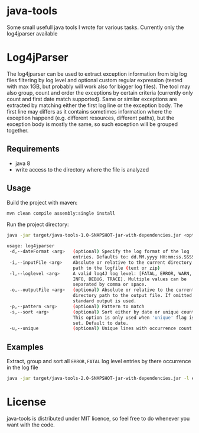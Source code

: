 # java-tools
Some small usefull java tools I wrote for various tasks.
Currently only the log4jparser available

# Log4jParser
The log4jparser can be used to extract exception information from big log files filtering by log level and optional custom regular expression (tested with max 1GB, but probably will work also for bigger log files). The tool may also group, count and order the exceptions by certain criteria (currently only count and first date match supported). Same or similar exceptions are extracted by matching either the first log line or the exception body. The first line may differs as it contains sometimes information where the exception happend (e.g. different resources, different paths), but the exception body is mostly the same, so such exception will be grouped together.

## Requirements
 - java 8
 - write access to the directory where the file is analyzed

## Usage
Build the project with maven:

```bash
mvn clean compile assembly:single install
```

Run the project directory:

```bash
java -jar target/java-tools-1.0-SNAPSHOT-jar-with-dependencies.jar <options>

usage: log4jparser
 -d,--dateFormat <arg>   (optional) Specify the log format of the log
                         entries. Defaults to: dd.MM.yyyy HH:mm:ss.SSSS
 -i,--inputFile <arg>    Absolute or relative to the current directory
                         path to the logfile (text or zip)
 -l,--loglevel <arg>     A valid log4J log level: [FATAL, ERROR, WARN,
                         INFO, DEBUG, TRACE]. Multiple values can be
                         separated by comma or space.
 -o,--outputFile <arg>   (optional) Absolute or relative to the current
                         directory path to the output file. If omitted the
                         standard output is used.
 -p,--pattern <arg>      (optional) Pattern to match
 -s,--sort <arg>         (optional) Sort either by date or unique count.
                         This option is only used when 'unique' flag is
                         set. Default to date.
 -u,--unique             (optional) Unique lines with occurrence count
 ```
 
## Examples
Extract, group and sort all `ERROR,FATAL` log level entries by there occurrence in the log file

```bash
java -jar target/java-tools-2.0-SNAPSHOT-jar-with-dependencies.jar -l error,fatal -s count --unique -i /tmp/mylog.log -o output.log
```

# License
java-tools is distributed under MIT licence, so feel free to do whenever you want with the code.